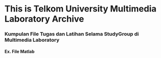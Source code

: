 # This is Telkom University Multimedia Laboratory Archive
### Kumpulan File Tugas dan Latihan Selama StudyGroup di Multimedia Laboratory
#### Ex. File Matlab